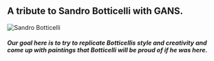 ## A tribute to Sandro Botticelli with GANS.
![Sandro Botticelli]("src/sandro-botticelli.png")

##### Our goal here is to try to replicate Botticellis style and creativity and come up with paintings that Botticelli will be proud of if he was here.
